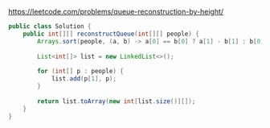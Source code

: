 https://leetcode.com/problems/queue-reconstruction-by-height/

``` java
public class Solution {
    public int[][] reconstructQueue(int[][] people) {
        Arrays.sort(people, (a, b) -> a[0] == b[0] ? a[1] - b[1] : b[0] - a[0]);
        
        List<int[]> list = new LinkedList<>();
        
        for (int[] p : people) {
            list.add(p[1], p);
        }
        
        return list.toArray(new int[list.size()][]);
    }
}
```
